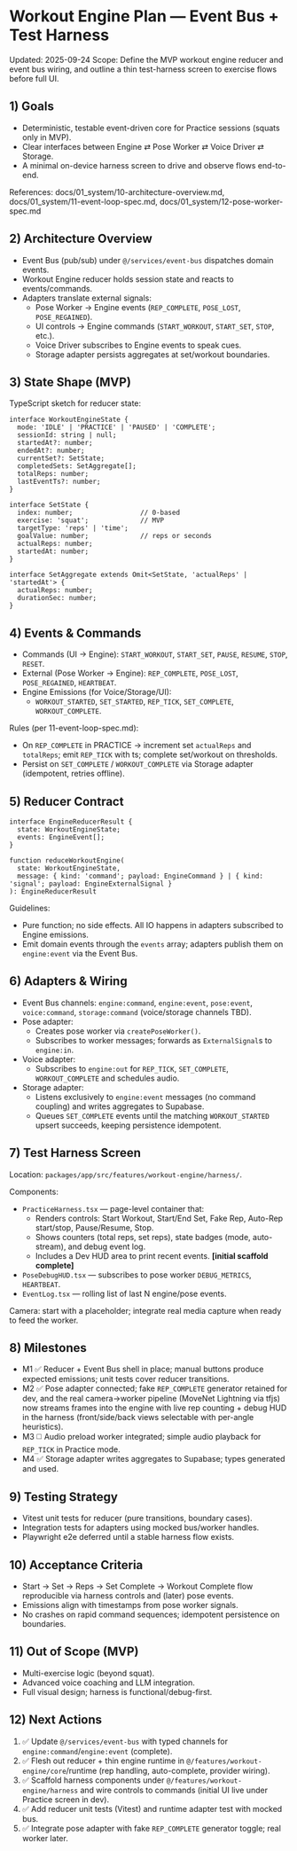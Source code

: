 # Workout Engine Plan — Event Bus + Test Harness

Updated: 2025-09-24
Scope: Define the MVP workout engine reducer and event bus wiring, and outline a thin test-harness screen to exercise flows before full UI.

## 1) Goals
- Deterministic, testable event-driven core for Practice sessions (squats only in MVP).
- Clear interfaces between Engine ⇄ Pose Worker ⇄ Voice Driver ⇄ Storage.
- A minimal on-device harness screen to drive and observe flows end-to-end.

References: docs/01_system/10-architecture-overview.md, docs/01_system/11-event-loop-spec.md, docs/01_system/12-pose-worker-spec.md

## 2) Architecture Overview
- Event Bus (pub/sub) under `@/services/event-bus` dispatches domain events.
- Workout Engine reducer holds session state and reacts to events/commands.
- Adapters translate external signals:
  - Pose Worker → Engine events (`REP_COMPLETE`, `POSE_LOST`, `POSE_REGAINED`).
  - UI controls → Engine commands (`START_WORKOUT`, `START_SET`, `STOP`, etc.).
  - Voice Driver subscribes to Engine events to speak cues.
  - Storage adapter persists aggregates at set/workout boundaries.

## 3) State Shape (MVP)
TypeScript sketch for reducer state:
```
interface WorkoutEngineState {
  mode: 'IDLE' | 'PRACTICE' | 'PAUSED' | 'COMPLETE';
  sessionId: string | null;
  startedAt?: number;
  endedAt?: number;
  currentSet?: SetState;
  completedSets: SetAggregate[];
  totalReps: number;
  lastEventTs?: number;
}

interface SetState {
  index: number;                 // 0-based
  exercise: 'squat';             // MVP
  targetType: 'reps' | 'time';
  goalValue: number;             // reps or seconds
  actualReps: number;
  startedAt: number;
}

interface SetAggregate extends Omit<SetState, 'actualReps' | 'startedAt'> {
  actualReps: number;
  durationSec: number;
}
```

## 4) Events & Commands
- Commands (UI → Engine): `START_WORKOUT`, `START_SET`, `PAUSE`, `RESUME`, `STOP`, `RESET`.
- External (Pose Worker → Engine): `REP_COMPLETE`, `POSE_LOST`, `POSE_REGAINED`, `HEARTBEAT`.
- Engine Emissions (for Voice/Storage/UI):
  - `WORKOUT_STARTED`, `SET_STARTED`, `REP_TICK`, `SET_COMPLETE`, `WORKOUT_COMPLETE`.

Rules (per 11-event-loop-spec.md):
- On `REP_COMPLETE` in PRACTICE → increment set `actualReps` and `totalReps`; emit `REP_TICK` with ts; complete set/workout on thresholds.
- Persist on `SET_COMPLETE` / `WORKOUT_COMPLETE` via Storage adapter (idempotent, retries offline).

## 5) Reducer Contract
```
interface EngineReducerResult {
  state: WorkoutEngineState;
  events: EngineEvent[];
}

function reduceWorkoutEngine(
  state: WorkoutEngineState,
  message: { kind: 'command'; payload: EngineCommand } | { kind: 'signal'; payload: EngineExternalSignal }
): EngineReducerResult
```

Guidelines:
- Pure function; no side effects. All IO happens in adapters subscribed to Engine emissions.
- Emit domain events through the `events` array; adapters publish them on `engine:event` via the Event Bus.

## 6) Adapters & Wiring
- Event Bus channels: `engine:command`, `engine:event`, `pose:event`, `voice:command`, `storage:command` (voice/storage channels TBD).
- Pose adapter:
  - Creates pose worker via `createPoseWorker()`.
  - Subscribes to worker messages; forwards as `ExternalSignal`s to `engine:in`.
- Voice adapter:
  - Subscribes to `engine:out` for `REP_TICK`, `SET_COMPLETE`, `WORKOUT_COMPLETE` and schedules audio.
- Storage adapter:
  - Listens exclusively to `engine:event` messages (no command coupling) and writes aggregates to Supabase.
  - Queues `SET_COMPLETE` events until the matching `WORKOUT_STARTED` upsert succeeds, keeping persistence idempotent.

## 7) Test Harness Screen
Location: `packages/app/src/features/workout-engine/harness/`.

Components:
- `PracticeHarness.tsx` — page-level container that:
  - Renders controls: Start Workout, Start/End Set, Fake Rep, Auto-Rep start/stop, Pause/Resume, Stop.
  - Shows counters (total reps, set reps), state badges (mode, auto-stream), and debug event log.
  - Includes a Dev HUD area to print recent events. **[initial scaffold complete]**
- `PoseDebugHUD.tsx` — subscribes to pose worker `DEBUG_METRICS`, `HEARTBEAT`.
- `EventLog.tsx` — rolling list of last N engine/pose events.

Camera: start with a placeholder; integrate real media capture when ready to feed the worker.

## 8) Milestones
- M1 ✅ Reducer + Event Bus shell in place; manual buttons produce expected emissions; unit tests cover reducer transitions.
- M2 ✅ Pose adapter connected; fake `REP_COMPLETE` generator retained for dev, and the real camera→worker pipeline (MoveNet Lightning via tfjs) now streams frames into the engine with live rep counting + debug HUD in the harness (front/side/back views selectable with per-angle heuristics).
- M3 ◻️ Audio preload worker integrated; simple audio playback for `REP_TICK` in Practice mode.
- M4 ✅ Storage adapter writes aggregates to Supabase; types generated and used.

## 9) Testing Strategy
- Vitest unit tests for reducer (pure transitions, boundary cases).
- Integration tests for adapters using mocked bus/worker handles.
- Playwright e2e deferred until a stable harness flow exists.

## 10) Acceptance Criteria
- Start → Set → Reps → Set Complete → Workout Complete flow reproducible via harness controls and (later) pose events.
- Emissions align with timestamps from pose worker signals.
- No crashes on rapid command sequences; idempotent persistence on boundaries.

## 11) Out of Scope (MVP)
- Multi-exercise logic (beyond squat).
- Advanced voice coaching and LLM integration.
- Full visual design; harness is functional/debug-first.

## 12) Next Actions
1. ✅ Update `@/services/event-bus` with typed channels for `engine:command`/`engine:event` (complete).
2. ✅ Flesh out reducer + thin engine runtime in `@/features/workout-engine/core`/runtime (rep handling, auto-complete, provider wiring).
3. ✅ Scaffold harness components under `@/features/workout-engine/harness` and wire controls to commands (initial UI live under Practice screen in dev).
4. ✅ Add reducer unit tests (Vitest) and runtime adapter test with mocked bus.
5. ✅ Integrate pose adapter with fake `REP_COMPLETE` generator toggle; real worker later.
